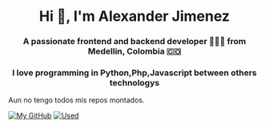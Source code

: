 

<h1 align="center">Hi 👋, I'm Alexander Jimenez</h1>
<h3 align="center">A passionate frontend and backend developer 👨🏻‍💻 from Medellin, Colombia 🇨🇴</h3>

<p align="center">
  <h3 align="center">I love programming in Python,Php,Javascript between others technologys</h3>
</p>


Aun no tengo todos mis repos montados.

[![My GitHub](https://github-readme-stats.vercel.app/api/?username=stevenhdz&count_private=true&theme=tokyonight&showicons=true)]() [![Used](https://github-readme-stats.vercel.app/api/top-langs/?username=stevenhdz&layout=compact&langs_count=8&theme=tokyonight)]()
